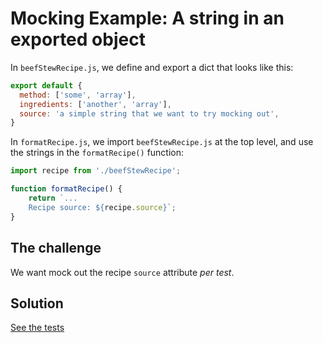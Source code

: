 # Mocking Example: A string in an exported object

In `beefStewRecipe.js`, we define and export a dict that looks like this:

```js
export default {
  method: ['some', 'array'],
  ingredients: ['another', 'array'],
  source: 'a simple string that we want to try mocking out',
}
```

In `formatRecipe.js`, we import `beefStewRecipe.js` at the top level, and use the strings in the `formatRecipe()` function:

```js
import recipe from './beefStewRecipe';

function formatRecipe() {
    return `...
    Recipe source: ${recipe.source}`;
}
```

## The challenge

We want mock out the recipe `source` attribute _per test_.

## Solution

[See the tests](./__tests__/formatRecipe.test.js)
